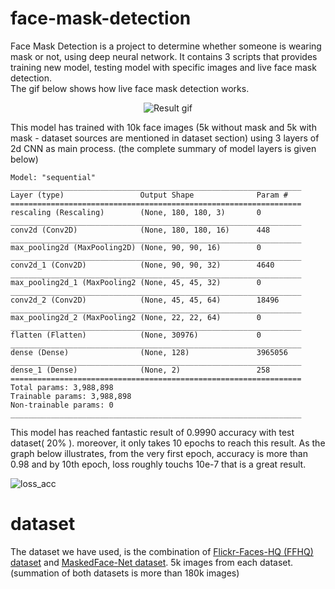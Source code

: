 # face-mask-detection
Face Mask Detection is a project to determine whether someone is wearing mask or not, using deep neural network.
It contains 3 scripts that provides training new model, testing model with specific images and live face mask detection.  
The gif below shows how live face mask detection works.
<p align="center">
  <img alt="Result gif" align="center" src="https://user-images.githubusercontent.com/33146532/132523023-f9630513-613f-4ab2-a646-b19251635f9b.gif"/>
</p>
This model has trained with 10k face images (5k without mask and 5k with mask - dataset sources are mentioned in dataset section) using 3 layers of 2d CNN as main process. (the complete summary of model layers is given below)  


```
Model: "sequential"                                               
_________________________________________________________________ 
Layer (type)                 Output Shape              Param #    
================================================================= 
rescaling (Rescaling)        (None, 180, 180, 3)       0          
_________________________________________________________________ 
conv2d (Conv2D)              (None, 180, 180, 16)      448        
_________________________________________________________________ 
max_pooling2d (MaxPooling2D) (None, 90, 90, 16)        0          
_________________________________________________________________ 
conv2d_1 (Conv2D)            (None, 90, 90, 32)        4640       
_________________________________________________________________ 
max_pooling2d_1 (MaxPooling2 (None, 45, 45, 32)        0          
_________________________________________________________________ 
conv2d_2 (Conv2D)            (None, 45, 45, 64)        18496      
_________________________________________________________________ 
max_pooling2d_2 (MaxPooling2 (None, 22, 22, 64)        0          
_________________________________________________________________ 
flatten (Flatten)            (None, 30976)             0          
_________________________________________________________________ 
dense (Dense)                (None, 128)               3965056    
_________________________________________________________________ 
dense_1 (Dense)              (None, 2)                 258        
================================================================= 
Total params: 3,988,898                                           
Trainable params: 3,988,898                                       
Non-trainable params: 0                                           
_________________________________________________________________ 

```
This model has reached fantastic result of 0.9990 accuracy with test dataset( 20% ). moreover, it only takes 10 epochs to reach this result. As the graph below illustrates, from the very first epoch, accuracy is more than 0.98 and by 10th epoch, loss roughly touchs 10e-7 that is a great result.

![loss_acc](https://user-images.githubusercontent.com/33146532/132517900-4be85157-4876-4fb6-8294-c3cd83a8a93e.png)

# dataset
The dataset we have used, is the combination of [Flickr-Faces-HQ (FFHQ) dataset](https://github.com/NVlabs/ffhq-dataset) and [MaskedFace-Net dataset](https://github.com/cabani/MaskedFace-Net). 5k images from each dataset. (summation of both datasets is more than 180k images)

